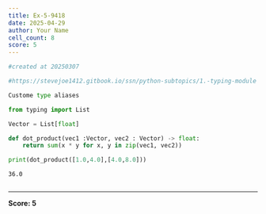 ```yaml
---
title: Ex-5-9418
date: 2025-04-29
author: Your Name
cell_count: 8
score: 5
---
```


```python
#created at 20250307
```


```python
#https://stevejoe1412.gitbook.io/ssn/python-subtopics/1.-typing-module
```


```python
Custome type aliases
```


```python
from typing import List
```


```python
Vector = List[float]
```


```python
def dot_product(vec1 :Vector, vec2 : Vector) -> float:
    return sum(x * y for x, y in zip(vec1, vec2)) 
```


```python
print(dot_product([1.0,4.0],[4.0,8.0]))
```

    36.0



```python

```


---
**Score: 5**